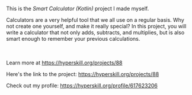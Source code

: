 This is the *Smart Calculator (Kotlin)* project I made myself.


<p>Calculators are a very helpful tool that we all use on a regular basis. Why not create one yourself, and make it really special? In this project, you will write a calculator that not only adds, subtracts, and multiplies, but is also smart enough to remember your previous calculations.</p><br/><br/>Learn more at <a href="https://hyperskill.org/projects/88?utm_source=ide&utm_medium=ide&utm_campaign=ide&utm_content=project-card">https://hyperskill.org/projects/88</a>

Here's the link to the project: https://hyperskill.org/projects/88

Check out my profile: https://hyperskill.org/profile/617623206